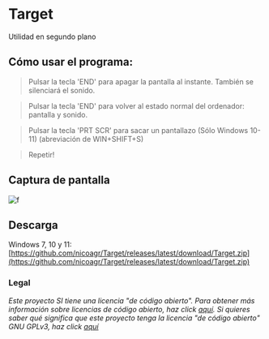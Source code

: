 # Target
Utilidad en segundo plano
## Cómo usar el programa:
> Pulsar la tecla 'END' para apagar la pantalla al instante. También se silenciará el sonido.

> Pulsar la tecla 'END' para volver al estado normal del ordenador: pantalla y sonido.
 
> Pulsar la tecla 'PRT SCR' para sacar un pantallazo (Sólo Windows 10-11) (abreviación de WIN+SHIFT+S)
 
> Repetir!
## Captura de pantalla
![f](https://i.imgur.com/g9rTPlH.png)
## Descarga
Windows 7, 10 y 11: [https://github.com/nicoagr/Target/releases/latest/download/Target.zip](https://github.com/nicoagr/Target/releases/latest/download/Target.zip)
### Legal
*Este proyecto SI tiene una licencia "de código abierto". Para obtener más información sobre licencias de código abierto, haz click [aquí](https://opensource.org/faq). Si quieres saber qué significa que este proyecto tenga la licencia "de código abierto" GNU GPLv3, haz click [aquí](https://choosealicense.com/licenses/gpl-3.0/)*
